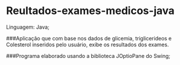 # Reultados-exames-medicos-java

Linguagem: Java;

###Aplicação que com base nos dados de glicemia, triglicerideos e Colesterol inseridos pelo usuário, exibe os resultados dos exames.

###Programa elaborado usando a biblioteca JOptioPane do Swing;
